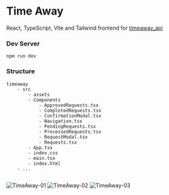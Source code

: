 # Time Away

React, TypeScript, Vite and Tailwind frontend for [timeaway_api](https://github.com/yatesj9/timeaway_api)

### Dev Server
```
npm run dev
```

### Structure

```
timeaway
	- src
		- assets
		- Components
			- ApprovedRequests.tsx 
			- CompletedRequests.tsx
			- ConfirmationModal.tsx
			- Navigation.tsx
			- PendingRequests.tsx
			- ProcessedRequests.tsx
			- RequestModal.tsx
			- Requests.tsx
		- App.tsx
		- index.css
		- main.tsx
		- index.html
	- ...	
	
```
![TimeAway-01](https://github.com/user-attachments/assets/7eaf0b0b-9972-43ea-986a-ab54a81edf78)
![TimeAway-02](https://github.com/user-attachments/assets/5f21d345-77e1-4d4f-bb36-e2a62f6bf2f5)
![TimeAway-03](https://github.com/user-attachments/assets/4af980bd-7544-4005-ab08-a9adf01ee9b6)
